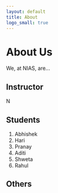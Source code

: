 ```yaml
---
layout: default
title: About
logo_small: true
---
```


# About Us

We, at NIAS, are...

## Instructor
N

## Students

1. Abhishek
2. Hari
3. Pranay
4. Aditi
5. Shweta
6. Rahul

## Others
